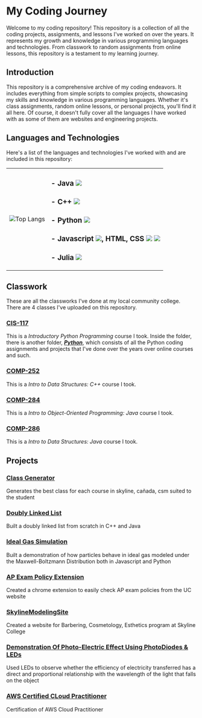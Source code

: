 # **My Coding Journey**

Welcome to my coding repository! This repository is a collection of all the coding projects, assignments, and lessons I've worked on over the years. 
It represents my growth and knowledge in various programming languages and technologies. 
From classwork to random assignments from online lessons, this repository is a testament to my learning journey.

## **Introduction**

This repository is a comprehensive archive of my coding endeavors. 
It includes everything from simple scripts to complex projects, showcasing my skills and 
knowledge in various programming languages. Whether it's class assignments, random online 
lessons, or personal projects, you'll find it all here. Of course, it doesn't fully cover all the languages I have
worked with as some of them are websites and engineering projects. 

## **Languages and Technologies**
Here's a list of the languages and technologies I've worked with and are included in this repository:
<table>

  <tr>
    
  <td>
    
  ![Top Langs](https://github-readme-stats.vercel.app/api/top-langs/?username=loofsan&theme=radical&title_color=8E2DE2&text_color=fff)
  
  </td>

  <td> 
    
  ### - Java <img src="http://img.shields.io/badge/-Java-F89820?style=flat&logo=java&logoColor=white">  
  ### - C++ <img src="https://img.shields.io/badge/-C++-blue?style=flat&logo=cplusplus&logoColor=white">
  ### - Python <img src="https://img.shields.io/badge/-Python-lightblue?style=flat&logo=python&logoColor=black"> 
  ### - Javascript <img src="https://img.shields.io/badge/-Javascript-1a1919?style=flat&logo=javascript&logoColor=c9bb1c">, HTML, CSS <img src="https://img.shields.io/badge/-HTML5-db5807?style=flat&logo=html5&logoColor=adacac"> <img src="https://img.shields.io/badge/-CSS-bdbdbd?style=flat&logo=css3&logoColor=086382">
  ### - Julia <img src="https://img.shields.io/badge/-Julia-1a1919?style=flat&logo=julia&logoColor=red">

  
  
  </tr>
  
</table>

## **Classwork**
These are all the classworks I've done at my local community college. There are 4 classes I've uploaded on this repository. 

### [**CIS-117**](/CIS-117) 
This is a *Introductory Python Programming* course I took. 
Inside the folder, there is another folder, [***Python***](/CIS-117/Python), which consists of all the Python coding assignments and projects that I've done over the years over online courses and such.

### [**COMP-252**](/COMP-252) 
This is a *Intro to Data Structures: C++* course I took. 

### [**COMP-284**](/COMP-284) 
This is a *Intro to Object-Oriented Programming: Java* course I took. 

### [**COMP-286**](/COMP-286) 
This is a *Intro to Data Structures: Java* course I took. 

## **Projects**

### [**Class Generator**](/ClassGenerator-master) 
Generates the best class for each course in skyline, cañada, csm suited to the student

### [**Doubly Linked List**](/DoublyLinkedList-main) 
Built a doubly linked list from scratch in C++ and Java

### [**Ideal Gas Simulation**](/IdealGasSimulation) 
Built a demonstration of how particles behave in ideal gas modeled under the Maxwell-Boltzmann Distribution both in Javascript and Python

### [**AP Exam Policy Extension**](https://chromewebstore.google.com/detail/uc-ap-exam-policy-checker/lhmkeccgiphdegpelmommddcdlnpoaee?hl=en-US&utm_source=ext_sidebar)
Created a chrome extension to easily check AP exam policies from the UC website

### [**SkylineModelingSite**](https://skylinemodelingbookingsite.onrender.com/)
Created a website for Barbering, Cosmetology, Esthetics program at Skyline College

### [**Demonstration Of Photo-Electric Effect Using PhotoDiodes & LEDs**](https://sites.google.com/my.smccd.edu/group11projectportfolio/home)
Used LEDs to observe whether the efficiency of electricity transferred has a direct and proportional relationship with the wavelength of the light that falls on the object

### [**AWS Certified CLoud Practitioner**](https://www.credly.com/badges/162db95a-cc67-416f-855d-a27b10d3b19e)
Certification of AWS Cloud Practitioner

